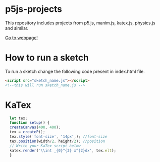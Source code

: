 # p5js-projects

This repository includes projects from p5.js, manim.js, katex.js, physics.js and similar.

[Go to webpage!](https://two-ticks.github.io/p5js-projects/) 

# How to run a sketch
To run a sketch change the following code present in index.html file.
``` html
<script src="sketch_name.js"></script> 
<!--this will run sketch_name.js -->
```
# KaTex
```javascript
  let tex;
  function setup() {
  createCanvas(400, 400);                 
  tex = createP(); 
  tex.style('font-size', '14px',); //font-size
  tex.position(width/2, height/2); //position
  // Write your KaTex script below
  katex.render('\\int _{0}^{3} x^{2}dx', tex.elt);
  }
```
